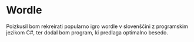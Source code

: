 # Wordle
Poizkusil bom rekreirati popularno igro wordle v slovenščini z programskim jezikom C#, ter dodal bom program, ki predlaga optimalno besedo.

